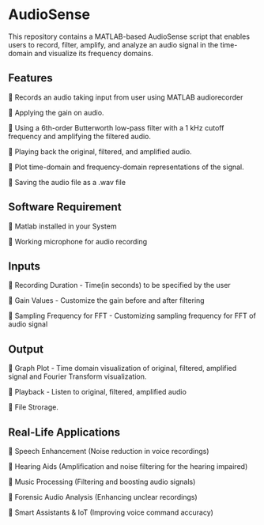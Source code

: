 
# AudioSense

This repository contains a MATLAB-based AudioSense script that enables users to record, filter, amplify, and analyze an audio signal in the time-domain and visualize its frequency domains.


## Features

🔹 Records an audio taking input from user using MATLAB audiorecorder

🔹 Applying the gain on audio.

🔹 Using a 6th-order Butterworth low-pass filter with a 1 kHz cutoff frequency and amplifying the filtered audio.

🔹 Playing back the original, filtered, and amplified audio.

🔹 Plot time-domain and frequency-domain representations of the signal.

🔹 Saving the audio file as a .wav file
## Software Requirement

🔹 Matlab installed in your System

🔹 Working microphone for audio recording
## Inputs

🔹 Recording Duration - Time(in seconds) to be specified by the user

🔹 Gain Values - Customize the gain before and after filtering

🔹 Sampling Frequency for FFT - Customizing sampling frequency for FFT of audio signal
## Output

🔹 Graph Plot - Time domain visualization of original, filtered, amplified signal and Fourier Transform visualization.

🔹 Playback - Listen to original, filtered, amplified audio

🔹 File Strorage.
## Real-Life Applications
🔹 Speech Enhancement (Noise reduction in voice recordings)

🔹 Hearing Aids (Amplification and noise filtering for the hearing impaired)

🔹 Music Processing (Filtering and boosting audio signals)

🔹 Forensic Audio Analysis (Enhancing unclear recordings)

🔹 Smart Assistants & IoT (Improving voice command accuracy)

